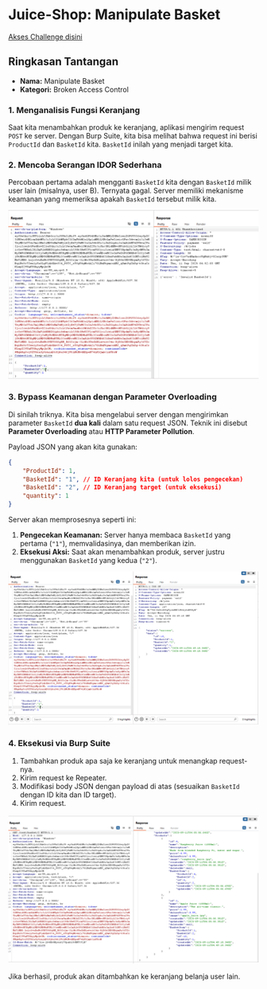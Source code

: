 # Juice-Shop: Manipulate Basket

[Akses Challenge disini](https://juice-shop.herokuapp.com/#/score-board?categories=Broken%20Access%20Control)

## Ringkasan Tantangan
- **Nama:** Manipulate Basket
- **Kategori:** Broken Access Control

### 1. Menganalisis Fungsi Keranjang
Saat kita menambahkan produk ke keranjang, aplikasi mengirim request `POST` ke server. Dengan Burp Suite, kita bisa melihat bahwa request ini berisi `ProductId` dan `BasketId` kita. `BasketId` inilah yang menjadi target kita.

### 2. Mencoba Serangan IDOR Sederhana
Percobaan pertama adalah mengganti `BasketId` kita dengan `BasketId` milik user lain (misalnya, user B). Ternyata gagal. Server memiliki mekanisme keamanan yang memeriksa apakah `BasketId` tersebut milik kita.

![Image 1](https://github.com/bielnzar/Kelas-KWA-2025/blob/main/week3-broken-access-control/kelas/images/manipulate/1.png)

### 3. Bypass Keamanan dengan Parameter Overloading
Di sinilah triknya. Kita bisa mengelabui server dengan mengirimkan parameter `BasketId` **dua kali** dalam satu request JSON. Teknik ini disebut **Parameter Overloading** atau **HTTP Parameter Pollution**.

Payload JSON yang akan kita gunakan:
```json
{
    "ProductId": 1,
    "BasketId": "1", // ID Keranjang kita (untuk lolos pengecekan)
    "BasketId": "2", // ID Keranjang target (untuk eksekusi)
    "quantity": 1
}
```
Server akan memprosesnya seperti ini:
1.  **Pengecekan Keamanan:** Server hanya membaca `BasketId` yang pertama (`"1"`), memvalidasinya, dan memberikan izin.
2.  **Eksekusi Aksi:** Saat akan menambahkan produk, server justru menggunakan `BasketId` yang kedua (`"2"`).

![Image 2](https://github.com/bielnzar/Kelas-KWA-2025/blob/main/week3-broken-access-control/kelas/images/manipulate/2.png)

### 4. Eksekusi via Burp Suite
1. Tambahkan produk apa saja ke keranjang untuk menangkap request-nya.
2. Kirim request ke Repeater.
3. Modifikasi body JSON dengan payload di atas (sesuaikan `BasketId` dengan ID kita dan ID target).
4. Kirim request.

![Image 3](https://github.com/bielnzar/Kelas-KWA-2025/blob/main/week3-broken-access-control/kelas/images/manipulate/3.png)

Jika berhasil, produk akan ditambahkan ke keranjang belanja user lain.
